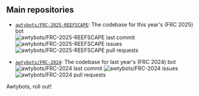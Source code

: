 ## Main repositories

* [`awtybots/FRC-2025-REEFSCAPE`](https://github.com/awtybots/FRC-2025-REEFSCAPE): The codebase for this year's (FRC 2025) bot\
![awtybots/FRC-2025-REEFSCAPE last commit](https://img.shields.io/github/last-commit/awtybots/FRC-2025-REEFSCAPE)
![awtybots/FRC-2025-REEFSCAPE issues](https://img.shields.io/github/issues-raw/awtybots/FRC-2025-REEFSCAPE)
![awtybots/FRC-2025-REEFSCAPE pull requests](https://img.shields.io/github/issues-pr-raw/awtybots/FRC-2025-REEFSCAPE)

* [`awtybots/FRC-2024`](https://github.com/awtybots/FRC-2024): The codebase for last year's (FRC 2024) bot\
![awtybots/FRC-2024 last commit](https://img.shields.io/github/last-commit/awtybots/FRC-2024)
![awtybots/FRC-2024 issues](https://img.shields.io/github/issues-raw/awtybots/FRC-2024)
![awtybots/FRC-2024 pull requests](https://img.shields.io/github/issues-pr-raw/awtybots/FRC-2024)

Awtybots, roll out!

